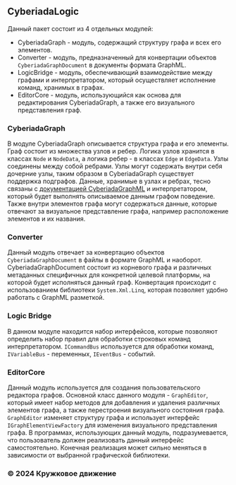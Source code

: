 ## CyberiadaLogic
Данный пакет состоит из 4 отдельных модулей:
* CyberiadaGraph - модуль, содержащий структуру графа и всех его элементов.
* Converter - модуль, предназначенный для конвертации объектов ```CyberiadaGraphDocument``` в документы формата GraphML.
* LogicBridge - модуль, обеспечивающий взаимодействие между графами и интерпретатором, который осуществляет исполнение команд, хранимых в графах.
* EditorCore - модуль, использующийся как основа для редактирования CyberiadaGraph, а также его визуального представления граф.
### CyberiadaGraph
В модуле CyberiadaGraph описывается структура графа и его элементы. 
Граф состоит из множества узлов и ребер. 
Логика узлов хранится в классах ```Node``` и ```NodeData```, а логика ребер - в классах ```Edge``` и ```EdgeData```.
Узлы соединены между собой ребрами.
Узлы могут содержать внутри себя дочерние узлы, таким образом в CyberiadaGraph существует поддержка подграфов. 
Данные, хранимые в узлах и ребрах, тесно связаны с [документацией CyberiadaGraphML](https://docs.google.com/document/d/1eBZu4JDnJ4jh7_NlSFEBC6NL4XTbSMkJQRiPgnT94BA) и интерпретатором, который будет выполнять описываемое данным графом поведение.
Также внутри элементов графа могут содержаться данные, которые отвечают за визуальное представление графа, например расположение элементов и их названия.
### Converter
Данный модуль отвечает за конвертацию объектов ```CyberiadaGraphDocument``` в файлы в формате GraphML и наоборот.
CyberiadaGraphDocument состоит из корневого графа и различных метаданных специфичных для конкретной целевой платформы, на которой будет исполняться данный граф.
Конвертация происходит с использованием библиотеки ```System.Xml.Linq```, которая позволяет удобно работать с GraphML разметкой.
### Logic Bridge
В данном модуле находится набор интерфейсов, которые позволяют определить набор правил для обработки строковых команд интерпретатором.
```ICommandBus``` используется для обработки команд, ```IVariableBus``` - переменных, ```IEventBus``` - событий.
### EditorCore
Данный модуль используется для создания пользовательского редактора графов. 
Основной класс данного модуля - ```GraphEditor```, который имеет набор методов для добавления и удаления различных элементов графа, а также перестроения визуального состояния графа.
```GraphEditor``` изменяет структуру графа и использует интерфейс ```IGraphElementViewFactory``` для изменения визуального представления графа. 
В программах, использующих данный модуль, подразумевается, что пользователь должен реализовать данный интерфейс самостоятельно. Конечная реализация может сильно меняться в зависимости от выбранной графической библиотеки.
### © 2024 Кружковое движение
